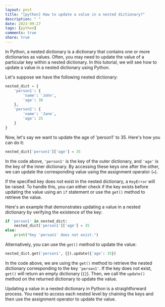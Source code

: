 ```yaml
---
layout: post
title: "[python] How to update a value in a nested dictionary?"
description: " "
date: 2023-09-27
tags: [python]
comments: true
share: true
---
```


In Python, a nested dictionary is a dictionary that contains one or more dictionaries as values. Often, you may need to update the value of a particular key within a nested dictionary. In this tutorial, we will see how to update a value in a nested dictionary using Python.

Let's suppose we have the following nested dictionary:

```python
nested_dict = {
    'person1': {
        'name': 'John',
        'age': 30
    },
    'person2': {
        'name': 'Jane',
        'age': 25
    }
}
```

Now, let's say we want to update the age of 'person1' to 35. Here's how you can do it:

```python
nested_dict['person1']['age'] = 35
```

In the code above, `'person1'` is the key of the outer dictionary, and `'age'` is the key of the inner dictionary. By accessing these keys one after the other, we can update the corresponding value using the assignment operator (`=`).

If the specified key does not exist in the nested dictionary, a `KeyError` will be raised. To handle this, you can either check if the key exists before updating the value using an `if` statement or use the `get()` method to retrieve the value.

Here's an example that demonstrates updating a value in a nested dictionary by verifying the existence of the key:

```python
if 'person1' in nested_dict:
    nested_dict['person1']['age'] = 35
else:
    print("Key 'person1' does not exist.")

```

Alternatively, you can use the `get()` method to update the value:

```python
nested_dict.get('person1', {}).update({'age': 35})
```

In the code above, we are using the `get()` method to retrieve the nested dictionary corresponding to the key `'person1'`. If the key does not exist, `get()` will return an empty dictionary (`{}`). Then, we call the `update()` method on the returned dictionary to update the value.

Updating a value in a nested dictionary in Python is a straightforward process. You need to access each nested level by chaining the keys and then use the assignment operator to update the value.